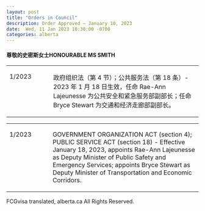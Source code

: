 ```yaml
---
layout: post
title: "Orders in Council"
description: Order Approved – January 10, 2023
date:  Wed, 11 Jan 2023 10:30:00 -0700
categories: alberta
---
```


#### 尊敬的史密斯女士HONOURABLE MS SMITH

<table border="0" cellpadding="6" cellspacing="6" width="641"><tbody><tr><td style="width:120px;" valign="top"><p>1/2023</p></td><td style="width:522px;" valign="top"><p>政府组织法（第 4 节）；公共服务法（第 18 条）- 2023 年 1 月 18 日生效，任命 Rae-Ann Lajeunesse 为公共安全和紧急服务部副部长；任命 Bryce Stewart 为交通和经济走廊部副部长。</p></td></tr></tbody></table><table border="0" cellpadding="6" cellspacing="6" width="641"><tbody><tr><td style="width:120px;" valign="top"><p>1/2023</p></td><td style="width:522px;" valign="top"><p>GOVERNMENT ORGANIZATION ACT (section 4); PUBLIC SERVICE ACT (section 18) - Effective January 18, 2023, appoints Rae-Ann Lajeunesse as Deputy Minister of Public Safety and Emergency Services; appoints Bryce Stewart as Deputy Minister of Transportation and Economic Corridors.</p></td></tr></tbody></table>



FCGvisa translated, alberta.ca All Rights Reserved.
